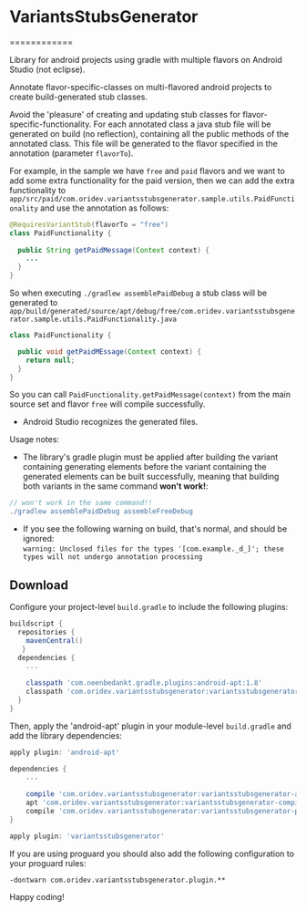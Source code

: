 # VariantsStubsGenerator
============

Library for android projects using gradle with multiple flavors on Android Studio (not eclipse).

Annotate flavor-specific-classes on multi-flavored android projects to 
create build-generated stub classes.

Avoid the 'pleasure' of creating and updating stub classes for flavor-specific-functionality.
For each annotated class a java stub file will be generated on build (no reflection), containing 
all the public methods of the annotated class.
This file will be generated to the flavor specified in the annotation (parameter `flavorTo`).

For example, in the sample we have `free` and `paid` flavors and we want to add some extra 
functionality for the paid version, then we can add the extra functionality to `app/src/paid/com.oridev.variantsstubsgenerator.sample.utils.PaidFunctionality`
and use the annotation as follows:
```java
@RequiresVariantStub(flavorTo = "free")
class PaidFunctionality {
  
  public String getPaidMessage(Context context) {
    ...
  }
}
```

So when executing `./gradlew assemblePaidDebug` a stub class will be generated 
 to `app/build/generated/source/apt/debug/free/com.oridev.variantsstubsgenerator.sample.utils.PaidFunctionality.java`
```java
class PaidFunctionality {

  public void getPaidMEssage(Context context) {
    return null;
  }
}
```

So you can call `PaidFunctionality.getPaidMessage(context)` 
from the main source set and flavor `free` will compile successfully.

* Android Studio recognizes the generated files.

Usage notes:
- The library's gradle plugin must be applied after building the variant containing generating
elements before the variant containing the generated elements can be built successfully, meaning 
that building both variants in the same command **won't work!**:
```groovy
// won't work in the same command!!
./gradlew assemblePaidDebug assembleFreeDebug
```
- If you see the following warning on build, that's normal, and should be ignored:
<br/>`warning: Unclosed files for the types '[com.example._d_]'; these types will not undergo annotation processing`



Download
--------

Configure your project-level `build.gradle` to include the following plugins:

```groovy
buildscript {
  repositories {
    mavenCentral()
   }
  dependencies {
    ...
  
    classpath 'com.neenbedankt.gradle.plugins:android-apt:1.8'
    classpath 'com.oridev.variantsstubsgenerator:variantsstubsgenerator-plugin:0.2.5'
  }
}
```

Then, apply the 'android-apt' plugin in your module-level `build.gradle` and add the library
dependencies:

```groovy
apply plugin: 'android-apt'

dependencies {
    ...
    
    compile 'com.oridev.variantsstubsgenerator:variantsstubsgenerator-annotation:0.2.5'
    apt 'com.oridev.variantsstubsgenerator:variantsstubsgenerator-compiler:0.2.5'
    compile 'com.oridev.variantsstubsgenerator:variantsstubsgenerator-plugin:0.2.5'
}

apply plugin: 'variantsstubsgenerator'

```

If you are using proguard you should also add the following configuration to your proguard rules:
```proguard
-dontwarn com.oridev.variantsstubsgenerator.plugin.**
```



Happy coding!